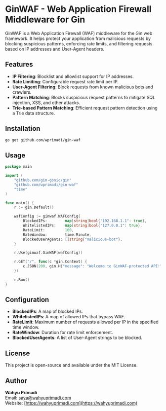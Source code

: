 # GinWAF - Web Application Firewall Middleware for Gin

GinWAF is a Web Application Firewall (WAF) middleware for the Gin web framework. It helps protect your application from malicious requests by blocking suspicious patterns, enforcing rate limits, and filtering requests based on IP addresses and User-Agent headers.

## Features
- **IP Filtering**: Blocklist and allowlist support for IP addresses.
- **Rate Limiting**: Configurable request rate limit per IP.
- **User-Agent Filtering**: Block requests from known malicious bots and crawlers.
- **Pattern Matching**: Blocks suspicious request patterns to mitigate SQL injection, XSS, and other attacks.
- **Trie-based Pattern Matching**: Efficient request pattern detection using a Trie data structure.

## Installation
```sh
go get github.com/wprimadi/gin-waf
```

## Usage

```go
package main

import (
	"github.com/gin-gonic/gin"
	"github.com/wprimadi/gin-waf"
	"time"
)

func main() {
	r := gin.Default()

	wafConfig := ginwaf.WAFConfig{
		BlockedIPs:        map[string]bool{"192.168.1.1": true},
		WhitelistedIPs:    map[string]bool{"127.0.0.1": true},
		RateLimit:         100,
		RateWindow:        time.Minute,
		BlockedUserAgents: []string{"malicious-bot"},
	}

	r.Use(ginwaf.GinWAF(wafConfig))

	r.GET("/", func(c *gin.Context) {
		c.JSON(200, gin.H{"message": "Welcome to GinWAF-protected API!"})
	})

	r.Run()
}
```

## Configuration
- **BlockedIPs**: A map of blocked IPs.
- **WhitelistedIPs**: A map of allowed IPs that bypass WAF.
- **RateLimit**: Maximum number of requests allowed per IP in the specified time window.
- **RateWindow**: Duration for rate limit enforcement.
- **BlockedUserAgents**: A list of User-Agent strings to be blocked.

## License
This project is open-source and available under the MIT License.

## Author
**Wahyu Primadi**  
Email: [saya@wahyuprimadi.com](mailto:saya@wahyuprimadi.com)  
Website: [https://wahyuprimadi.com](https://wahyuprimadi.com)

